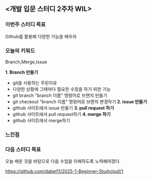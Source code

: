 ## <개발 입문 스터디 2주차 WIL>

### 이번주 스터디 목표
Github를 활용해 다양한 기능을 배우자

### 오늘의 키워드
Branch,Merge,Issue

**1. Branch 만들기**
   - git을 사용하는 주된이유
   - 다양한 상황에 그때마다 필요한 수정을 하기 위한 기능
   - git branch "branch 이름"  명령어로 브랜치 만들기
   - git checkout "branch 이름" 명령어로 브랜치 변경하기
**2. issue 만들기**
   - github 사이트에서 issue 만들기
**3. pull request 하기**
   - github 사이트에서 pull request하기
**4. merge 하기**
   - github 사이트에서 merge하기
### 느낀점


### 다음 스터디 목표
오늘 배운 것을 바탕으로 다음 수업을 이해하도록 노력해야겠다. 

https://github.com/dabel11/2025-1-Beginner-Study/pull/1